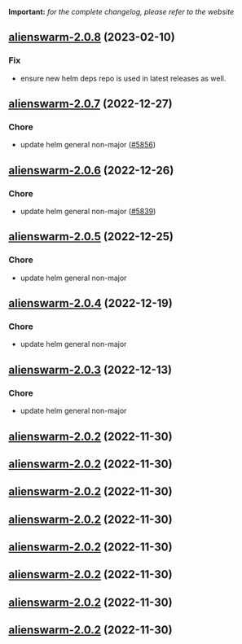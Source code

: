**Important:**
*for the complete changelog, please refer to the website*




## [alienswarm-2.0.8](https://github.com/truecharts/charts/compare/alienswarm-reactivedrop-2.0.8...alienswarm-2.0.8) (2023-02-10)

### Fix

- ensure new helm deps repo is used in latest releases as well.
  
  


## [alienswarm-2.0.7](https://github.com/truecharts/charts/compare/alienswarm-2.0.6...alienswarm-2.0.7) (2022-12-27)

### Chore

- update helm general non-major ([#5856](https://github.com/truecharts/charts/issues/5856))
  
  


## [alienswarm-2.0.6](https://github.com/truecharts/charts/compare/alienswarm-2.0.5...alienswarm-2.0.6) (2022-12-26)

### Chore

- update helm general non-major ([#5839](https://github.com/truecharts/charts/issues/5839))
  
  


## [alienswarm-2.0.5](https://github.com/truecharts/charts/compare/alienswarm-2.0.4...alienswarm-2.0.5) (2022-12-25)

### Chore

- update helm general non-major
  
  


## [alienswarm-2.0.4](https://github.com/truecharts/charts/compare/alienswarm-2.0.3...alienswarm-2.0.4) (2022-12-19)

### Chore

- update helm general non-major
  
  


## [alienswarm-2.0.3](https://github.com/truecharts/charts/compare/alienswarm-reactivedrop-2.0.2...alienswarm-2.0.3) (2022-12-13)

### Chore

- update helm general non-major
  
  


## [alienswarm-2.0.2](https://github.com/truecharts/charts/compare/alienswarm-reactivedrop-2.0.1...alienswarm-2.0.2) (2022-11-30)




## [alienswarm-2.0.2](https://github.com/truecharts/charts/compare/alienswarm-reactivedrop-2.0.1...alienswarm-2.0.2) (2022-11-30)




## [alienswarm-2.0.2](https://github.com/truecharts/charts/compare/alienswarm-reactivedrop-2.0.1...alienswarm-2.0.2) (2022-11-30)




## [alienswarm-2.0.2](https://github.com/truecharts/charts/compare/alienswarm-reactivedrop-2.0.1...alienswarm-2.0.2) (2022-11-30)




## [alienswarm-2.0.2](https://github.com/truecharts/charts/compare/alienswarm-reactivedrop-2.0.1...alienswarm-2.0.2) (2022-11-30)




## [alienswarm-2.0.2](https://github.com/truecharts/charts/compare/alienswarm-reactivedrop-2.0.1...alienswarm-2.0.2) (2022-11-30)




## [alienswarm-2.0.2](https://github.com/truecharts/charts/compare/alienswarm-reactivedrop-2.0.1...alienswarm-2.0.2) (2022-11-30)




## [alienswarm-2.0.2](https://github.com/truecharts/charts/compare/alienswarm-reactivedrop-2.0.1...alienswarm-2.0.2) (2022-11-30)



